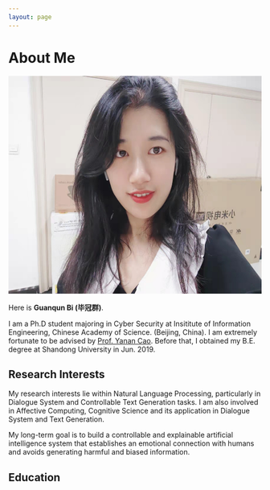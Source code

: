 ```yaml
---
layout: page
---
```


# About Me

<img src="https://github.com/biguanqun/biguanqun.github.io/blob/master/biguanqun.jpeg?raw=true" class="floatpic" width="577" height="433">

Here is **Guanqun Bi (毕冠群)**.

I am a Ph.D student majoring in Cyber Security at Insititute of Information Engineering, Chinese Academy of Science. (Beijing, China).
I am extremely fortunate to be advised by [Prof. Yanan Cao](https://people.ucas.ac.cn/~caoyanan). Before that, I obtained my B.E. degree at Shandong University in Jun. 2019. 
<!-- Here is [my Resume](/file/CV-zh.pdf). -->

## Research Interests

My research interests lie within Natural Language Processing, particularly in Dialogue System and Controllable Text Generation tasks. 
I am also involved in Affective Computing, Cognitive Science and its application in Dialogue System and Text Generation.

My long-term goal is to build a controllable and explainable artificial intelligence system that establishes an emotional connection with humans and avoids generating harmful and biased information.

## Education

<!-- ## News and Updates

- **<font color='red'>[News]</font> I am actively searching for a PhD program!**
- **May 2023：**Happy to be awarded the XiamenAir Scholarship.
- **May 2023：**Happy to win the Finalist Award in MCM 2023.
- **Jan 2023：**One paper accepted to ICAROB 2023, see you in Japan!
- **Dec 2022：**Research assistant at Key Laboratory of Industrial Automation Control Technology and Information Processing, advised by [Prof. Zhezhuang Xu](https://dqxy.fzu.edu.cn/en/info/1009/1072.htm).
- **Sep 2022：**Happy to be nominated for the China National Scholarship.
- **Jun 2022：**Summer Research Intern at University of Cambridge, advised by [Prof. Pietro Liò](https://www.cl.cam.ac.uk/~pl219/ ). -->
